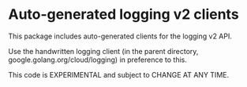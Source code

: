 Auto-generated logging v2 clients
=================================

This package includes auto-generated clients for the logging v2 API.

Use the handwritten logging client (in the parent directory,
google.golang.org/cloud/logging) in preference to this.

This code is EXPERIMENTAL and subject to CHANGE AT ANY TIME.


